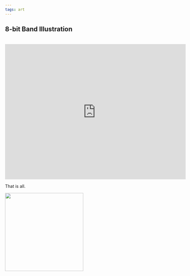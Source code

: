 ```yaml
---
tags: art
---
```


<article>
<h1>8-bit Band Illustration</h1>
<section>
<iframe width="596" height="447" src="http://www.youtube.com/embed/KZErvASwdlU?rel=0" frameborder="0" allowfullscreen style="margin-top:20px;"></iframe>
<p>That is all.</p>
</section>
<aside><a href="{{ site.url }}/images/8bitBand.png" class="fancybox" title="8-Bit Band"><img src="{{ site.url }}/images/8bitBand-thumb.png" width="258" height="258"></a></aside>
</article>
<div class="clear"></div>
